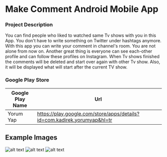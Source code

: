 # Make Comment Android Mobile App

### Project Description
You can find people who liked to watched same Tv shows with you in this App. You don't have to write something on Twitter under hashtags anymore. With this app you can write your comment in channel's room. You are not alone from now on. Another great thing is everyone can see each-other profile and can follow these profiles on Instagram. When Tv shows finished the comments will be deleted and start over again with other Tv show. Also, it will be displayed what will start after the current TV show.  

### Google Play Store
| Google Play Name | Url |
| ------ | ------ |
| Yorum Yap | https://play.google.com/store/apps/details?id=com.kadirek.yorumyap&hl=tr |

## Example Images

![alt text](https://play-lh.googleusercontent.com/kUyyXo6SZDSD8I0myi0iNohL4bu9r0FTUjfMTcdswcZaTK7JTg4jHnL9Lks8l8L-Ua5Z=w1440-h620-rw)
![alt text](https://play-lh.googleusercontent.com/zNfxiwVwflUy6ciJ_8bF9ZV1cJmLXh_SL_hpEYZayW8zsufKf58_DPXqNNHb8gwbeHM=w1440-h620-rw)
![alt text](https://play-lh.googleusercontent.com/RPqCXrSTamKNDNUAfxEnNZGSmM9jtFhhxYh9UwEEnixgZnKDdfHarVjer8eGFv0xdj0=w1440-h620-rw)
